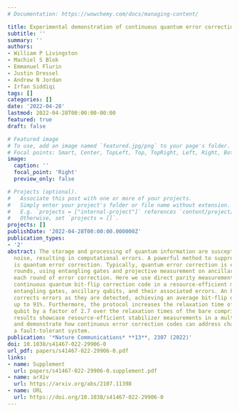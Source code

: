 ```yaml
---
# Documentation: https://wowchemy.com/docs/managing-content/

title: Experimental demonstration of continuous quantum error correction
subtitle: ''
summary: ''
authors:
- William P Livingston
- Machiel S Blok
- Emmanuel Flurin
- Justin Dressel
- Andrew N Jordan
- Irfan Siddiqi
tags: []
categories: []
date: '2022-04-28'
lastmod: 2022-04-28T00:00:00-00:00
featured: true
draft: false

# Featured image
# To use, add an image named `featured.jpg/png` to your page's folder.
# Focal points: Smart, Center, TopLeft, Top, TopRight, Left, Right, BottomLeft, Bottom, BottomRight.
image:
  caption: ''
  focal_point: 'Right'
  preview_only: false

# Projects (optional).
#   Associate this post with one or more of your projects.
#   Simply enter your project's folder or file name without extension.
#   E.g. `projects = ["internal-project"]` references `content/project/deep-learning/index.md`.
#   Otherwise, set `projects = []`.
projects: []
publishDate: '2022-04-28T00:00:00.000000Z'
publication_types:
- '2'
abstract: The storage and processing of quantum information are susceptible to external 
  noise, resulting in computational errors. A powerful method to suppress these effects 
  is quantum error correction. Typically, quantum error correction is executed in discrete 
  rounds, using entangling gates and projective measurement on ancillary qubits to complete 
  each round of error correction. Here we use direct parity measurements to implement a 
  continuous quantum bit-flip correction code in a resource-efficient manner, eliminating 
  entangling gates, ancillary qubits, and their associated errors. An FPGA controller actively 
  corrects errors as they are detected, achieving an average bit-flip detection efficiency of 
  up to 91%. Furthermore, the protocol increases the relaxation time of the protected logical 
  qubit by a factor of 2.7 over the relaxation times of the bare comprising qubits. Our 
  results showcase resource-efficient stabilizer measurements in a multi-qubit architecture 
  and demonstrate how continuous error correction codes can address challenges in realizing 
  a fault-tolerant system.
publication: '*Nature Communications* **13**, 2307 (2022)'
doi: 10.1038/s41467-022-29906-0
url_pdf: papers/s41467-022-29906-0.pdf
links:
- name: Supplement
  url: papers/s41467-022-29906-0.supplement.pdf
- name: arXiv
  url: https://arxiv.org/abs/2107.11398
- name: URL
  url: https://doi.org/10.1038/s41467-022-29906-0
---
```

